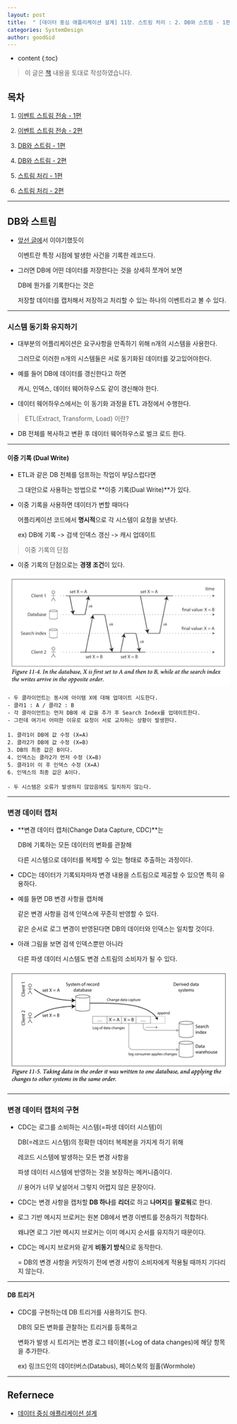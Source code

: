 ```yaml
---
layout: post
title:  " [데이터 중심 애플리케이션 설계] 11장. 스트림 처리 : 2. DB와 스트림 - 1편 "
categories: SystemDesign
author: goodGid
---
```

* content
{:toc}

> 이 글은 [책](https://book.naver.com/bookdb/book_detail.nhn?bid=13483879) 내용을 토대로 작성하였습니다.

## 목차

1. [이벤트 스트림 전송 - 1편]({{site.url}}/SD-Stream-Processing-Event-Stram-Send-1)

2. [이벤트 스트림 전송 - 2편]({{site.url}}/SD-Stream-Processing-Event-Stram-Send-2)

3. [DB와 스트림 - 1편]({{site.url}}/SD-Stream-Processing-DB-and-Stream-1)

4. [DB와 스트림 - 2편]({{site.url}}/SD-Stream-Processing-DB-and-Stream-2)

5. [스트림 처리 - 1편]({{site.url}}/SD-Stream-Processing-Stream-Processing-1)

6. [스트림 처리 - 2편]({{site.url}}/SD-Stream-Processing-Stream-Processing-2)

---

## DB와 스트림

* [앞선 글에]({{site.url}}/SD-Stream-Processing-Event-Stram-Send-1/#스트림-처리의-정의)서 이야기했듯이

  이벤트란 특정 시점에 발생한 사건을 기록한 레코드다.

* 그러면 DB에 어떤 데이터를 저장한다는 것을 상세히 쪼개어 보면

  DB에 뭔가를 기록한다는 것은
  
  저장할 데이터를 캡처해서 저장하고 처리할 수 있는 하나의 이벤트라고 볼 수 있다.




---

### 시스템 동기화 유지하기

* 대부분의 어플리케이션은 요구사항을 만족하기 위해 n개의 시스템을 사용한다.

  그러므로 이러한 n개의 시스템들은 서로 동기화된 데이터를 갖고있어야한다.

* 예를 들어 DB에 데이터를 갱신한다고 하면

  캐시, 인덱스, 데이터 웨어하우스도 같이 갱신해야 한다.

* 데이터 웨어하우스에서는 이 동기화 과정을 ETL 과정에서 수행한다.

> ETL(Extract, Transform, Load) 이란?

* DB 전체를 복사하고 변환 후 데이터 웨어하우스로 벌크 로드 한다.

---

#### 이중 기록 (Dual Write)

* ETL과 같은 DB 전체를 덤프하는 작업이 부담스럽다면

  그 대안으로 사용하는 방법으로 **이중 기록(Dual Write)**가 있다.

* 이중 기록을 사용하면 데이터가 변할 때마다

  어플리케이션 코드에서 **명시적**으로 각 시스템이 요청을 보낸다.

  ex) DB에 기록 -> 검색 인덱스 갱신 -> 캐시 업데이트

> 이중 기록의 단점

* 이중 기록의 단점으로는 **경쟁 조건**이 있다.

![](/assets/img/sd/SD-Stream-Processing-DB-and-Stream-1_1.png)

```
- 두 클라이언트는 동시에 아이템 X에 대해 업데이트 시도한다.
- 클라1 : A / 클라2 : B
- 각 클라이언트는 먼저 DB에 새 값을 추가 후 Search Index를 업데이트한다.
- 그런데 여기서 어떠한 이유로 요청이 서로 교차하는 상황이 발생한다.

1. 클라1이 DB에 값 수정 (X=A)
2. 클라2가 DB에 값 수정 (X=B)
3. DB의 최종 값은 B이다.
4. 인덱스는 클라2가 먼저 수정 (X=B)
5. 클라1이 이 후 인덱스 수정 (X=A)
6. 인덱스의 최종 값은 A이다.

- 두 시스템은 오류가 발생하지 않았음에도 일치하지 않는다.
```

---

### 변경 데이터 캡처

* **변경 데이터 캡처(Change Data Capture, CDC)**는 

  DB에 기록하는 모든 데이터의 변화를 관찰해

  다른 시스템으로 데이터를 복제할 수 있는 형태로 추출하는 과정이다.

* CDC는 데이터가 기록되자마자 변경 내용을 스트림으로 제공할 수 있으면 특히 유용하다.

* 예를 들면 DB 변경 사항을 캡처해 

  같은 변경 사항을 검색 인덱스에 꾸준히 반영할 수 있다.

  같은 순서로 로그 변경이 반영된다면 DB의 데이터와 인덱스는 일치할 것이다.

* 아래 그림을 보면 검색 인덱스뿐만 아니라 

  다른 파생 데이터 시스템도 변경 스트림의 소비자가 될 수 있다.

![](/assets/img/sd/SD-Stream-Processing-DB-and-Stream-1_2.png)

---

### 변경 데이터 캡처의 구현

* CDC는 로그를 소비하는 시스템(=파생 데이터 시스템)이 

  DB(=레코드 시스템)의 정확한 데이터 복제본을 가지게 하기 위해

  레코드 시스템에 발생하는 모든 변경 사항을 
  
  파생 데이터 시스템에 반영하는 것을 보장하는 메커니즘이다.

  // 용어가 너무 낯설어서 그렇지 어렵지 않은 문장이다.

* CDC는 변경 사항을 캡처할 **DB 하나**를 **리더**로 하고 **나머지**를 **팔로워**로 한다.

* 로그 기반 메시지 브로커는 원본 DB에서 변경 이벤트를 전송하기 적합하다.

  왜냐면 로그 기반 메시지 브로커는 이미 메시지 순서를 유지하기 때문이다.

* CDC는 메시지 브로커와 같게 **비동기 방식**으로 동작한다.

  = DB의 변경 사항을 커밋하기 전에 변경 사항이 소비자에게 적용될 때까지 기다리지 않는다.

---

#### DB 트리거

* CDC를 구현하는데 DB 트리거를 사용하기도 한다.

  DB의 모든 변화를 관찰하는 트리거를 등록하고

  변화가 발생 시 트리거는 변경 로그 테이블(=Log of data changes)에 해당 항목을 추가한다.

  ex) 링크드인의 데이터버스(Databus), 페이스북의 웜홀(Wormhole)

---

## Refernece

* [데이터 중심 애플리케이션 설계](https://book.naver.com/bookdb/book_detail.nhn?bid=13483879)